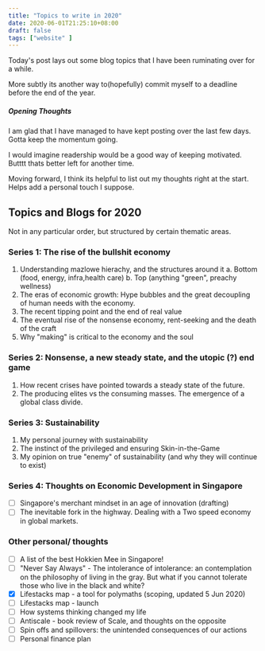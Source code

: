 ```yaml
---
title: "Topics to write in 2020"
date: 2020-06-01T21:25:10+08:00
draft: false
tags: ["website" ]
---
```


Today's post lays out some blog topics that I have been ruminating over for a while.

More subtly its another way to(hopefully) commit myself to a deadline before the end of the year.

##### Opening Thoughts
I am glad that I have managed to have kept posting over the last few days. Gotta keep the momentum going. 

I would imagine readership would be a good way of keeping motivated. Butttt thats better left for another time.

Moving forward, I think its helpful to list out my thoughts right at the start. Helps add a personal touch I suppose.

## Topics and Blogs for 2020
Not in any particular order, but structured by certain thematic areas.

### Series 1: The rise of the bullshit economy
1. Understanding mazlowe hierachy, and the structures around it
	a. Bottom (food, energy, infra,health care)
	b. Top (anything "green", preachy wellness)
2. The eras of economic growth: Hype bubbles and the great decoupling of human needs with the economy.
3. The recent tipping point and the end of real value
4. The eventual rise of the nonsense economy, rent-seeking and the death of the craft
5. Why "making" is critical to the economy and the soul

### Series 2: Nonsense, a new steady state, and the utopic (?) end game
1.  How recent crises have pointed towards a steady state of the future.
2.	The producing elites vs the consuming masses. The emergence of a global class divide.

### Series 3: Sustainability
1. My personal journey with sustainability
2. The instinct of the privileged and ensuring Skin-in-the-Game
3. My opinion on true "enemy" of sustainability (and why they will continue to exist)

### Series 4: Thoughts on Economic Development in Singapore
- [ ] Singapore's merchant mindset in an age of innovation (drafting)
- [ ] The inevitable fork in the highway. Dealing with a Two speed economy in global markets.

### Other personal/ thoughts

- [ ] A list of the best Hokkien Mee in Singapore!
- [ ] "Never Say Always" - The intolerance of intolerance: an contemplation on the philosophy of living in the gray. But what if you cannot tolerate those who live in the black and white?
- [x] Lifestacks map - a tool for polymaths (scoping, updated 5 Jun 2020)
- [ ] Lifestacks map - launch
- [ ] How systems thinking changed my life
- [ ] Antiscale - book review of Scale, and thoughts on the opposite
- [ ] Spin offs and spillovers: the unintended consequences of our actions
- [ ] Personal finance plan